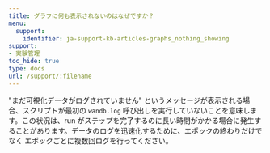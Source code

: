 ```yaml
---
title: グラフに何も表示されないのはなぜですか？
menu:
  support:
    identifier: ja-support-kb-articles-graphs_nothing_showing
support:
- 実験管理
toc_hide: true
type: docs
url: /support/:filename
---
```


"まだ可視化データがログされていません" というメッセージが表示される場合、スクリプトが最初の `wandb.log` 呼び出しを実行していないことを意味します。この状況は、run がステップを完了するのに長い時間がかかる場合に発生することがあります。データのログを迅速化するために、エポックの終わりだけでなく エポックごとに複数回ログを行ってください。